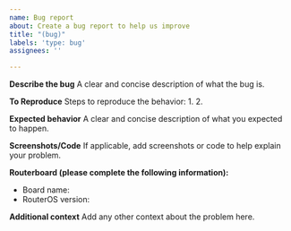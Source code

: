 ```yaml
---
name: Bug report
about: Create a bug report to help us improve
title: "(bug)"
labels: 'type: bug'
assignees: ''

---
```


**Describe the bug**
A clear and concise description of what the bug is.

**To Reproduce**
Steps to reproduce the behavior:
1.
2.

**Expected behavior**
A clear and concise description of what you expected to happen.

**Screenshots/Code**
If applicable, add screenshots or code to help explain your problem.

**Routerboard (please complete the following information):**

- Board name:
- RouterOS version:

**Additional context**
Add any other context about the problem here.
